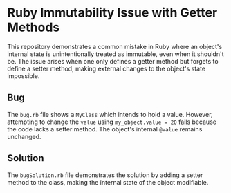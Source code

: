 # Ruby Immutability Issue with Getter Methods

This repository demonstrates a common mistake in Ruby where an object's internal state is unintentionally treated as immutable, even when it shouldn't be.  The issue arises when one only defines a getter method but forgets to define a setter method, making external changes to the object's state impossible.

## Bug
The `bug.rb` file shows a `MyClass` which intends to hold a value. However, attempting to change the `value` using `my_object.value = 20` fails because the code lacks a setter method. The object's internal `@value` remains unchanged.

## Solution
The `bugSolution.rb` file demonstrates the solution by adding a setter method to the class, making the internal state of the object modifiable.